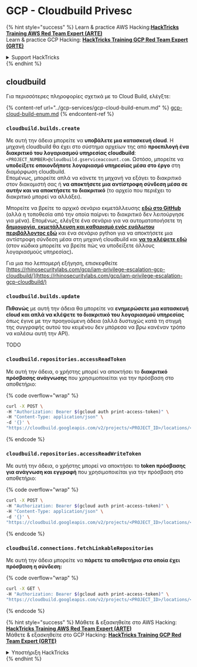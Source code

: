 # GCP - Cloudbuild Privesc

{% hint style="success" %}
Learn & practice AWS Hacking:<img src="../../../.gitbook/assets/image (1) (1) (1).png" alt="" data-size="line">[**HackTricks Training AWS Red Team Expert (ARTE)**](https://training.hacktricks.xyz/courses/arte)<img src="../../../.gitbook/assets/image (1) (1) (1).png" alt="" data-size="line">\
Learn & practice GCP Hacking: <img src="../../../.gitbook/assets/image (2).png" alt="" data-size="line">[**HackTricks Training GCP Red Team Expert (GRTE)**<img src="../../../.gitbook/assets/image (2).png" alt="" data-size="line">](https://training.hacktricks.xyz/courses/grte)

<details>

<summary>Support HackTricks</summary>

* Check the [**subscription plans**](https://github.com/sponsors/carlospolop)!
* **Join the** 💬 [**Discord group**](https://discord.gg/hRep4RUj7f) or the [**telegram group**](https://t.me/peass) or **follow** us on **Twitter** 🐦 [**@hacktricks\_live**](https://twitter.com/hacktricks_live)**.**
* **Share hacking tricks by submitting PRs to the** [**HackTricks**](https://github.com/carlospolop/hacktricks) and [**HackTricks Cloud**](https://github.com/carlospolop/hacktricks-cloud) github repos.

</details>
{% endhint %}

## cloudbuild

Για περισσότερες πληροφορίες σχετικά με το Cloud Build, ελέγξτε:

{% content-ref url="../gcp-services/gcp-cloud-build-enum.md" %}
[gcp-cloud-build-enum.md](../gcp-services/gcp-cloud-build-enum.md)
{% endcontent-ref %}

### `cloudbuild.builds.create`

Με αυτή την άδεια μπορείτε να **υποβάλετε μια κατασκευή cloud**. Η μηχανή cloudbuild θα έχει στο σύστημα αρχείων της από **προεπιλογή ένα διακριτικό του λογαριασμού υπηρεσίας cloudbuild**: `<PROJECT_NUMBER>@cloudbuild.gserviceaccount.com`. Ωστόσο, μπορείτε να **υποδείξετε οποιονδήποτε λογαριασμό υπηρεσίας μέσα στο έργο** στη διαμόρφωση cloudbuild.\
Επομένως, μπορείτε απλά να κάνετε τη μηχανή να εξάγει το διακριτικό στον διακομιστή σας ή **να αποκτήσετε μια αντίστροφη σύνδεση μέσα σε αυτήν και να αποκτήσετε το διακριτικό** (το αρχείο που περιέχει το διακριτικό μπορεί να αλλάξει).

Μπορείτε να βρείτε το αρχικό σενάριο εκμετάλλευσης [**εδώ στο GitHub**](https://github.com/RhinoSecurityLabs/GCP-IAM-Privilege-Escalation/blob/master/ExploitScripts/cloudbuild.builds.create.py) (αλλά η τοποθεσία από την οποία παίρνει το διακριτικό δεν λειτούργησε για μένα). Επομένως, ελέγξτε ένα σενάριο για να αυτοματοποιήσετε τη [**δημιουργία, εκμετάλλευση και καθαρισμό ενός ευάλωτου περιβάλλοντος εδώ**](https://github.com/carlospolop/gcp_privesc_scripts/blob/main/tests/f-cloudbuild.builds.create.sh) και ένα σενάριο python για να αποκτήσετε μια αντίστροφη σύνδεση μέσα στη μηχανή cloudbuild και [**να το κλέψετε εδώ**](https://github.com/carlospolop/gcp_privesc_scripts/blob/main/tests/f-cloudbuild.builds.create.py) (στον κώδικα μπορείτε να βρείτε πώς να υποδείξετε άλλους λογαριασμούς υπηρεσίας)**.**

Για μια πιο λεπτομερή εξήγηση, επισκεφθείτε [https://rhinosecuritylabs.com/gcp/iam-privilege-escalation-gcp-cloudbuild/](https://rhinosecuritylabs.com/gcp/iam-privilege-escalation-gcp-cloudbuild/)

### `cloudbuild.builds.update`

**Πιθανώς** με αυτή την άδεια θα μπορείτε να **ενημερώσετε μια κατασκευή cloud και απλά να κλέψετε το διακριτικό του λογαριασμού υπηρεσίας** όπως έγινε με την προηγούμενη άδεια (αλλά δυστυχώς κατά τη στιγμή της συγγραφής αυτού του κειμένου δεν μπόρεσα να βρω κανέναν τρόπο να καλέσω αυτή την API).

TODO

### `cloudbuild.repositories.accessReadToken`

Με αυτή την άδεια, ο χρήστης μπορεί να αποκτήσει το **διακριτικό πρόσβασης ανάγνωσης** που χρησιμοποιείται για την πρόσβαση στο αποθετήριο:

{% code overflow="wrap" %}
```bash
curl -X POST \
-H "Authorization: Bearer $(gcloud auth print-access-token)" \
-H "Content-Type: application/json" \
-d '{}' \
"https://cloudbuild.googleapis.com/v2/projects/<PROJECT_ID>/locations/<LOCATION>/connections/<CONN_ID>/repositories/<repo-id>:accessReadToken"
```
{% endcode %}

### `cloudbuild.repositories.accessReadWriteToken`

Με αυτή την άδεια, ο χρήστης μπορεί να αποκτήσει το **token πρόσβασης για ανάγνωση και εγγραφή** που χρησιμοποιείται για την πρόσβαση στο αποθετήριο:

{% code overflow="wrap" %}
```bash
curl -X POST \
-H "Authorization: Bearer $(gcloud auth print-access-token)" \
-H "Content-Type: application/json" \
-d '{}' \
"https://cloudbuild.googleapis.com/v2/projects/<PROJECT_ID>/locations/<LOCATION>/connections/<CONN_ID>/repositories/<repo-id>:accessReadWriteToken"
```
{% endcode %}

### `cloudbuild.connections.fetchLinkableRepositories`

Με αυτή την άδεια μπορείτε να **πάρετε τα αποθετήρια στα οποία έχει πρόσβαση η σύνδεση:**

{% code overflow="wrap" %}
```bash
curl -X GET \
-H "Authorization: Bearer $(gcloud auth print-access-token)" \
"https://cloudbuild.googleapis.com/v2/projects/<PROJECT_ID>/locations/<LOCATION>/connections/<CONN_ID>:fetchLinkableRepositories"
```
{% endcode %}

{% hint style="success" %}
Μάθετε & εξασκηθείτε στο AWS Hacking:<img src="../../../.gitbook/assets/image (1) (1) (1).png" alt="" data-size="line">[**HackTricks Training AWS Red Team Expert (ARTE)**](https://training.hacktricks.xyz/courses/arte)<img src="../../../.gitbook/assets/image (1) (1) (1).png" alt="" data-size="line">\
Μάθετε & εξασκηθείτε στο GCP Hacking: <img src="../../../.gitbook/assets/image (2).png" alt="" data-size="line">[**HackTricks Training GCP Red Team Expert (GRTE)**<img src="../../../.gitbook/assets/image (2).png" alt="" data-size="line">](https://training.hacktricks.xyz/courses/grte)

<details>

<summary>Υποστήριξη HackTricks</summary>

* Ελέγξτε τα [**σχέδια συνδρομής**](https://github.com/sponsors/carlospolop)!
* **Εγγραφείτε στην** 💬 [**ομάδα Discord**](https://discord.gg/hRep4RUj7f) ή στην [**ομάδα telegram**](https://t.me/peass) ή **ακολουθήστε** μας στο **Twitter** 🐦 [**@hacktricks\_live**](https://twitter.com/hacktricks_live)**.**
* **Μοιραστείτε κόλπα hacking υποβάλλοντας PRs στα** [**HackTricks**](https://github.com/carlospolop/hacktricks) και [**HackTricks Cloud**](https://github.com/carlospolop/hacktricks-cloud) github repos.

</details>
{% endhint %}
